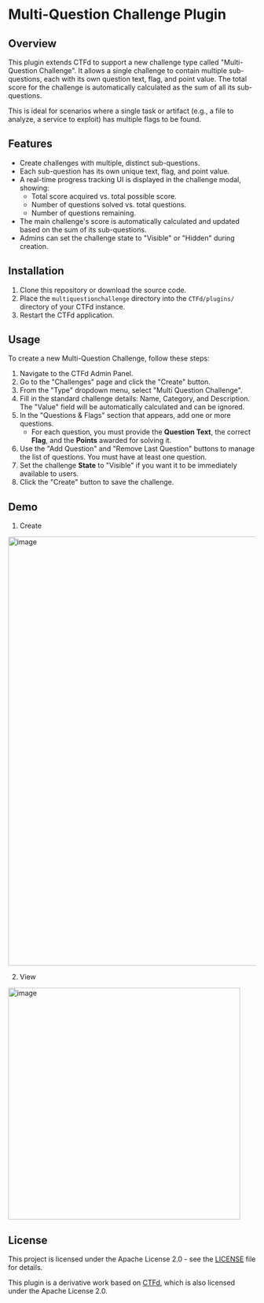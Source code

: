 # Multi-Question Challenge Plugin

## Overview

This plugin extends CTFd to support a new challenge type called "Multi-Question Challenge". It allows a single challenge to contain multiple sub-questions, each with its own question text, flag, and point value. The total score for the challenge is automatically calculated as the sum of all its sub-questions.

This is ideal for scenarios where a single task or artifact (e.g., a file to analyze, a service to exploit) has multiple flags to be found.

## Features

-   Create challenges with multiple, distinct sub-questions.
-   Each sub-question has its own unique text, flag, and point value.
-   A real-time progress tracking UI is displayed in the challenge modal, showing:
    -   Total score acquired vs. total possible score.
    -   Number of questions solved vs. total questions.
    -   Number of questions remaining.
-   The main challenge's score is automatically calculated and updated based on the sum of its sub-questions.
-   Admins can set the challenge state to "Visible" or "Hidden" during creation.

## Installation

1.  Clone this repository or download the source code.
2.  Place the `multiquestionchallenge` directory into the `CTFd/plugins/` directory of your CTFd instance.
3.  Restart the CTFd application.

## Usage

To create a new Multi-Question Challenge, follow these steps:

1.  Navigate to the CTFd Admin Panel.
2.  Go to the "Challenges" page and click the "Create" button.
3.  From the "Type" dropdown menu, select "Multi Question Challenge".
4.  Fill in the standard challenge details: Name, Category, and Description. The "Value" field will be automatically calculated and can be ignored.
5.  In the "Questions & Flags" section that appears, add one or more questions.
    -   For each question, you must provide the **Question Text**, the correct **Flag**, and the **Points** awarded for solving it.
6.  Use the "Add Question" and "Remove Last Question" buttons to manage the list of questions. You must have at least one question.
7.  Set the challenge **State** to "Visible" if you want it to be immediately available to users.
8.  Click the "Create" button to save the challenge.

## Demo
1. Create

<img width="874" alt="image" src="https://github.com/user-attachments/assets/505bf914-a2a9-42f8-97a0-ae4cc4e24c30" />

2. View
   
<img width="472" alt="image" src="https://github.com/user-attachments/assets/0b3e1681-a123-411e-a60e-92b1bb58515e" />

## License

This project is licensed under the Apache License 2.0 - see the [LICENSE](LICENSE) file for details.

This plugin is a derivative work based on [CTFd](https://github.com/CTFd/CTFd), which is also licensed under the Apache License 2.0.
